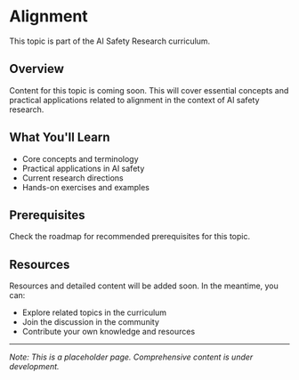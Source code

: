 # Alignment

This topic is part of the AI Safety Research curriculum.

## Overview

Content for this topic is coming soon. This will cover essential concepts and practical applications related to alignment in the context of AI safety research.

## What You'll Learn

- Core concepts and terminology
- Practical applications in AI safety
- Current research directions
- Hands-on exercises and examples

## Prerequisites

Check the roadmap for recommended prerequisites for this topic.

## Resources

Resources and detailed content will be added soon. In the meantime, you can:

- Explore related topics in the curriculum
- Join the discussion in the community
- Contribute your own knowledge and resources

---

*Note: This is a placeholder page. Comprehensive content is under development.*